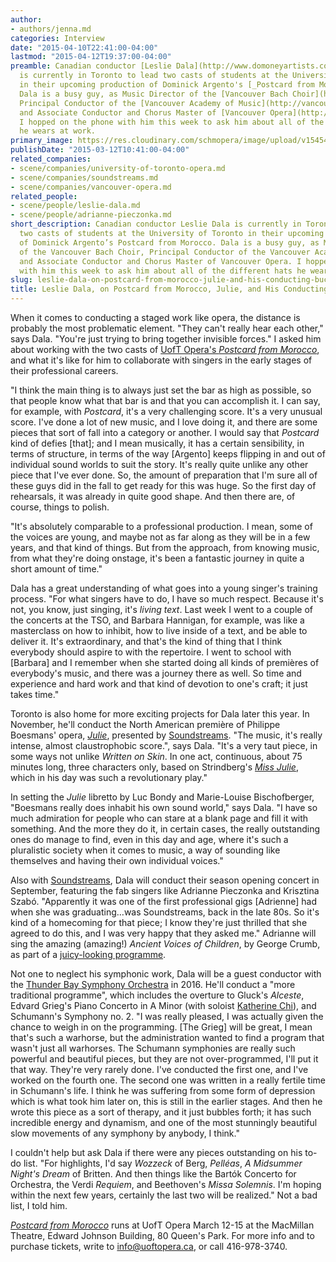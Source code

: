 ```yaml
---
author:
- authors/jenna.md
categories: Interview
date: "2015-04-10T22:41:00-04:00"
lastmod: "2015-04-12T19:37:00-04:00"
preamble: Canadian conductor [Leslie Dala](http://www.domoneyartists.com/Conductors/Dala_Bio/Dala_Bio/dala_bio.html)
  is currently in Toronto to lead two casts of students at the University of Toronto
  in their upcoming production of Dominick Argento's [_Postcard from Morocco_](http://uoftopera.ca/?page_id=566).
  Dala is a busy guy, as Music Director of the [Vancouver Bach Choir](http://www.vancouverbachchoir.com/),
  Principal Conductor of the [Vancouver Academy of Music](http://vancouveracademyofmusic.com/),
  and Associate Conductor and Chorus Master of [Vancouver Opera](http://www.vancouveropera.ca/).
  I hopped on the phone with him this week to ask him about all of the different hats
  he wears at work.
primary_image: https://res.cloudinary.com/schmopera/image/upload/v1545409169/media/webhook-uploads/1428719995735/LeslieDala.jpg.jpg
publishDate: "2015-03-12T10:41:00-04:00"
related_companies:
- scene/companies/university-of-toronto-opera.md
- scene/companies/soundstreams.md
- scene/companies/vancouver-opera.md
related_people:
- scene/people/leslie-dala.md
- scene/people/adrianne-pieczonka.md
short_description: Canadian conductor Leslie Dala is currently in Toronto to lead
  two casts of students at the University of Toronto in their upcoming production
  of Dominick Argento’s Postcard from Morocco. Dala is a busy guy, as Music Director
  of the Vancouver Bach Choir, Principal Conductor of the Vancouver Academy of Music,
  and Associate Conductor and Chorus Master of Vancouver Opera. I hopped on the phone
  with him this week to ask him about all of the different hats he wears at work.
slug: leslie-dala-on-postcard-from-morocco-julie-and-his-conducting-bucket-list
title: Leslie Dala, on Postcard from Morocco, Julie, and His Conducting Bucket List
---
```


When it comes to conducting a staged work like opera, the distance is probably the most problematic element. "They can't really hear each other," says Dala. "You're just trying to bring together invisible forces." I asked him about working with the two casts of [UofT Opera's _Postcard from Morocco_](http://uoftopera.ca/?page_id=566), and what it's like for him to collaborate with singers in the early stages of their professional careers. 

"I think the main thing is to always just set the bar as high as possible, so that people know what that bar is and that you can accomplish it. I can say, for example, with _Postcard_, it's a very challenging score. It's a very unusual score. I've done a lot of new music, and I love doing it, and there are some pieces that sort of fall into a category or another. I would say that _Postcard_ kind of defies [that]; and I mean musically, it has a certain sensibility, in terms of structure, in terms of the way [Argento] keeps flipping in and out of individual sound worlds to suit the story. It's really quite unlike any other piece that I've ever done. So, the amount of preparation that I'm sure all of these guys did in the fall to get ready for this was huge. So the first day of rehearsals, it was already in quite good shape. And then there are, of course, things to polish. 

"It's absolutely comparable to a professional production. I mean, some of the voices are young, and maybe not as far along as they will be in a few years, and that kind of things. But from the approach, from knowing music, from what they're doing onstage, it's been a fantastic journey in quite a short amount of time." 

Dala has a great understanding of what goes into a young singer's training process. "For what singers have to do, I have so much respect. Because it's not, you know, just singing, it's _living text_. Last week I went to a couple of the concerts at the TSO, and Barbara Hannigan, for example, was like a masterclass on how to inhibit, how to live inside of a text, and be able to deliver it. It's extraordinary, and that's the kind of thing that I think everybody should aspire to with the repertoire. I went to school with [Barbara] and I remember when she started doing all kinds of premières of everybody's music, and there was a journey there as well. So time and experience and hard work and that kind of devotion to one's craft; it just takes time." 

Toronto is also home for more exciting projects for Dala later this year. In November, he'll conduct the North American première of Philippe Boesmans' opera, [_Julie_](http://www.soundstreams.ca/Julie), presented by [Soundstreams](http://www.soundstreams.ca/Julie). "The music, it's really intense, almost claustrophobic score.", says Dala. "It's a very taut piece, in some ways not unlike _Written on Skin_. In one act, continuous, about 75 minutes long, three characters only, based on Strindberg's [_Miss Julie_](http://en.wikipedia.org/wiki/Miss_Julie), which in his day was such a revolutionary play." 

In setting the _Julie_ libretto by Luc Bondy and Marie-Louise Bischofberger, "Boesmans really does inhabit his own sound world," says Dala. "I have so much admiration for people who can stare at a blank page and fill it with something. And the more they do it, in certain cases, the really outstanding ones do manage to find, even in this day and age, where it's such a pluralistic society when it comes to music, a way of sounding like themselves and having their own individual voices." 

Also with [Soundstreams](http://www.soundstreams.ca/Adrianne-Pieczonka), Dala will conduct their season opening concert in September, featuring the fab singers like Adrianne Pieczonka and Krisztina Szabó. "Apparently it was one of the first professional gigs \[Adrienne\] had when she was graduating…was Soundstreams, back in the late 80s. So it's kind of a homecoming for that piece; I know they're just thrilled that she agreed to do this, and I was very happy that they asked me." Adrianne will sing the amazing (amazing!) _Ancient Voices of Children_, by George Crumb, as part of a [juicy-looking programme](http://www.soundstreams.ca/Adrianne-Pieczonka). 

Not one to neglect his symphonic work, Dala will be a guest conductor with the [Thunder Bay Symphony Orchestra](http://tbso.ca/) in 2016\. He'll conduct a "more traditional programme", which includes the overture to Gluck's _Alceste_, Edvard Grieg's Piano Concerto in A Minor (with soloist [Katherine Chi](http://www.katherinechi.com/)), and Schumann's Symphony no. 2\. "I was really pleased, I was actually given the chance to weigh in on the programming. [The Grieg] will be great, I mean that's such a warhorse, but the administration wanted to find a program that wasn't just all warhorses. The Schumann symphonies are really such powerful and beautiful pieces, but they are not over-programmed, I'll put it that way. They're very rarely done. I've conducted the first one, and I've worked on the fourth one. The second one was written in a really fertile time in Schumann's life. I think he was suffering from some form of depression which is what took him later on, this is still in the earlier stages. And then he wrote this piece as a sort of therapy, and it just bubbles forth; it has such incredible energy and dynamism, and one of the most stunningly beautiful slow movements of any symphony by anybody, I think." 

I couldn't help but ask Dala if there were any pieces outstanding on his to-do list. "For highlights, I'd say _Wozzeck_ of Berg, _Pelléas_, _A Midsummer Night's Dream_ of Britten. And then things like the Bartók Concerto for Orchestra, the Verdi _Requiem_, and Beethoven's _Missa Solemnis_. I'm hoping within the next few years, certainly the last two will be realized." Not a bad list, I told him. 

[_Postcard from Morocco_](http://uoftopera.ca/?page_id=566) runs at UofT Opera March 12-15 at the MacMillan Theatre, Edward Johnson Building, 80 Queen's Park. For more info and to purchase tickets, write to info@uoftopera.ca, or call 416-978-3740.
